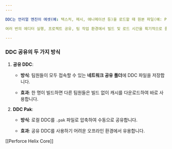 ```yaml
---
---

DDC는 언리얼 엔진이 에셋(예: 텍스처, 메시, 애니메이션 등)을 로드할 때 원본 파일(예: PNG, FBX)을 직접 사용하는 것이 아니라, 엔진에서 사용하기 최적화된 형식(예: 압축된 텍스처, LOD를 포함한 메시)으로 변환한 **파생 데이터(Derived Data)**를 저장하는 캐시 시스템입니다.

여러 번의 에디터 실행, 프로젝트 공유, 팀 작업 환경에서 빌드 및 로드 시간을 획기적으로 줄여줍니다.

---
```


### **DDC 공유의 두 가지 방식**

1. **공유 DDC**:
    
    - **방식**: 팀원들이 모두 접속할 수 있는 **네트워크 공유 폴더**에 DDC 파일을 저장합니다.
        
    - **효과**: 한 명이 빌드하면 다른 팀원들은 빌드 없이 캐시를 다운로드하여 바로 사용합니다.
        
2. **DDC Pak**:
    
    - **방식**: 로컬 DDC를 `.pak` 파일로 압축하여 수동으로 공유합니다.
        
    - **효과**: 공유 DDC를 사용하기 어려운 오프라인 환경에서 유용합니다.
        


[[Perforce Helix Core]]